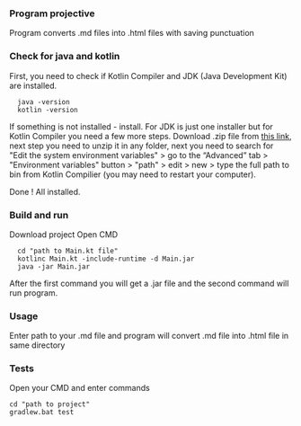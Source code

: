 ### Program projective
Program converts .md files into .html files with saving punctuation

### Check for java and kotlin
First, you need to check if Kotlin Compiler and JDK (Java Development Kit) are installed.
```
  java -version
  kotlin -version
```
If something is not installed - install. For JDK is just one installer but for Kotlin Compiler you need a few more steps.
Download .zip file from [this link](https://github.com/JetBrains/kotlin/releases/tag/v1.9.23), next step you need to unzip it in any folder,
next you need to search for "Edit the system environment variables" > go to the “Advanced” tab > "Environment variables" button >
"path" > edit > new > type the full path to bin from Kotlin Compilier (you may need to restart your computer).

Done ! All installed.

### Build and run
Download project
Open CMD
```
  cd "path to Main.kt file"
  kotlinc Main.kt -include-runtime -d Main.jar
  java -jar Main.jar
```
After the first command you will get a .jar file and the second command will run program.

### Usage
Enter path to your .md file and program will convert .md file into .html file in same directory

### Tests
Open your CMD and enter commands
```
cd "path to project"
gradlew.bat test
```